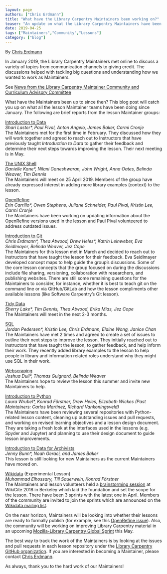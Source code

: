 ```yaml
---
layout: page
authors: ["Chris Erdmann"]
title: "What have the Library Carpentry Maintainers been working on?"
teaser: "An update on what the Library Carpentry Maintainers have been working on since January 2019."
date: 2019-04-25
tags: ["Maintainers","Community","Lessons"]
category: ["blog"]
---
```


By [Chris Erdmann](https://twitter.com/libcce)

In January 2019, the Library Carpentry Maintainers met online to discuss a variety of topics from communication channels to giving credit. The discussions helped with tackling big questions and understanding how we wanted to work as Maintainers.  

See [News from the Library Carpentry Maintainer Community and Curriculum Advisory Committee](https://librarycarpentry.org/blog/2019/02/news-from-lc-maintainers/)

What have the Maintainers been up to since then? This blog post will catch you up on what all the lesson Maintainer teams have been doing since January. The following are brief reports from the lesson Maintainer groups:  

[Introduction to Data](https://librarycarpentry.org/lc-data-intro/)  
_Shari Laster*, Paul Pival, Anton Angelo, James Baker, Carmi Cronje_  
The Maintainers met for the first time in February. They discussed how they will work together and agreed to reach out to Instructors that have previously taught _Introduction to Data_ to gather their feedback and determine their next steps towards improving the lesson. Their next meeting is in May.  

[The UNIX Shell](https://librarycarpentry.org/lc-shell/)  
_Danielle Kane*, Nilani Ganeshwaran, John Wright, Anna Oates, Belinda Weaver, Tim Dennis_  
The Maintainers will meet on 25 April 2019. Members of the group have already expressed interest in adding more library examples (context) to the lesson.  

[OpenRefine](https://librarycarpentry.org/lc-open-refine/)  
_Erin Carrillo*, Owen Stephens, Juliane Schneider, Paul Pival, Kristin Lee, Carmi Cronje_  
The Maintainers have been working on updating information about the OpenRefine versions used in the lesson and Paul Pival volunteered to address outdated issues.  

[Introduction to Git](https://librarycarpentry.org/lc-git/)  
_Chris Erdmann*, Thea Atwood, Drew Heles*, Katrin Leinweber, Eva Seidlmayer, Belinda Weaver, Jez Cope_  
The Maintainers for this lesson met in March and decided to reach out to Instructors that have taught the lesson for their feedback. Eva Seidlmayer developed concept maps to help guide the group’s discussions. Some of the core lesson concepts that the group focused on during the discussions include file sharing, versioning, collaboration with researchers, and publishing websites. There are still some remaining questions for the Maintainers to consider, for instance, whether it is best to teach git on the command line or via GitHub/GitLab and how the lesson compliments other available lessons (like Software Carpentry’s Git lesson).  

[Tidy Data](https://librarycarpentry.org/lc-spreadsheets/)  
_Sherry Lake*, Tim Dennis, Thea Atwood, Erika Mias, Jez Cope_  
The Maintainers will meet in the next 2-3 months.  

[SQL](https://librarycarpentry.org/lc-sql/)  
_Jordan Pedersen*, Kristin Lee, Chris Erdmann, Elaine Wong, Janice Chan_  
The Maintainers have met 2 times and agreed to create a set of issues to outline their next steps to improve the lesson. They initially reached out to Instructors that have taught the lesson, to gather feedback, and help inform their work. They recently added library examples to the lesson to help people in library and information related roles understand why they might use SQL in their work.

[Webscraping](https://librarycarpentry.org/lc-webscraping/)  
_Joshua Dull*, Thomas Guignard, Belinda Weaver_  
The Maintainers hope to review the lesson this summer and invite new Maintainers to help.  

[Introduction to Python](https://librarycarpentry.org/lc-python-intro/)  
_Laura Wrubel*, Konrad Förstner, Drew Heles, Elizabeth Wickes (Past Maintainers: Carlos Martinez, Richard Vankoningsveld)_  
The Maintainers have been reviewing several repositories with Python-related lesson content, cleaning up outstanding issues and pull requests, and working on revised learning objectives and a lesson design document. They are taking a fresh look at the interfaces used in the lessons (e.g. Spyder and Jupyter) and planning to use their design document to guide lesson improvements.  

[Introduction to Data for Archivists](https://librarycarpentry.org/lc-data-intro-archives/)  
_Jenny Bunn*, Noah Geraci, and James Baker_  
This lesson is still looking for new Maintainers as the current Maintainers have moved on.  

[Wikidata](https://librarycarpentry.org/lc-wikidata/) (Experimental Lesson)  
_Muhammad Elhossary, Till Sauerwein, Konrad Förstner_  
The Maintainers and lesson volunteers held a [brainstorming session](https://meta.wikimedia.org/wiki/WikiCite_2018/Program/Tamalpais_3B_-_WikiCite_in_education) at WikiCite 2018 in Berkeley which laid the foundation and set the scope for the lesson. There have been 3 sprints with the latest one in April. Members of the community are invited to join the sprints which are announced on the [Wikidata mailing list](https://lists.wikimedia.org/mailman/listinfo/wikidata).

On the near horizon, Maintainers will be looking into whether their lessons are ready to formally publish (for example, see this [OpenRefine issue](https://github.com/LibraryCarpentry/lc-open-refine/issues/40)). Also, the community will be working on improving Library Carpentry material in an upcoming [Mozilla-Library Carpentry Global Sprint](https://librarycarpentry.org/blog/2019/03/lc-mozilla-global-sprint/) this May.

The best way to track the work of the Maintainers is by looking at the issues and pull requests in each lesson repository under the [Library Carpentry GitHub organization](https://github.com/LibraryCarpentry). If you are interested in becoming a Maintainer, please contact [Chris Erdmann](mailto:Christopher.Erdmann@ucop.edu).

As always, thank you to the hard work of our Maintainers!
